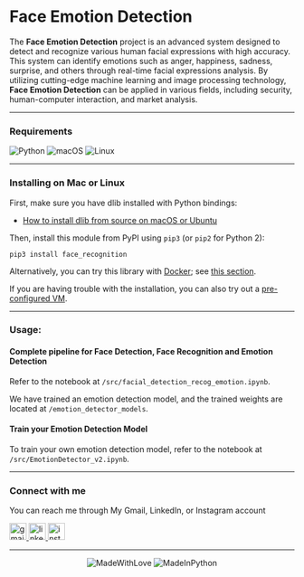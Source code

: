 <p align="center">
<h1>Face Emotion Detection</h2>
</p>

The **Face Emotion Detection** project is an advanced system designed to detect and recognize various human facial expressions with high accuracy. This system can identify emotions such as anger, happiness, sadness, surprise, and others through real-time facial expressions analysis. By utilizing cutting-edge machine learning and image processing technology, **Face Emotion Detection** can be applied in various fields, including security, human-computer interaction, and market analysis.

---
### Requirements
![Python](https://img.shields.io/badge/python-3670A0?style=for-the-badge&logo=python&logoColor=ffdd54)
![macOS](https://img.shields.io/badge/mac%20os-000000?style=for-the-badge&logo=macos&logoColor=F0F0F0)
![Linux](https://img.shields.io/badge/Linux-FCC624?style=for-the-badge&logo=linux&logoColor=black)

---
### Installing on Mac or Linux
First, make sure you have dlib installed with Python bindings:

- [How to install dlib from source on macOS or Ubuntu](https://gist.github.com/ageitgey/629d75c1baac34dfa5ca2a1928a7aeaf)

Then, install this module from PyPI using `pip3` (or `pip2` for Python 2):

```
pip3 install face_recognition
```

Alternatively, you can try this library with [Docker](https://www.docker.com/); see [this section](https://github.com/ageitgey/face_recognition/blob/master/README.md#deployment).

If you are having trouble with the installation, you can also try out a [pre-configured VM](https://medium.com/@ageitgey/try-deep-learning-in-python-now-with-a-fully-pre-configured-vm-1d97d4c3e9b).

---

### Usage:
#### Complete pipeline for Face Detection, Face Recognition and Emotion Detection
Refer to the notebook at `/src/facial_detection_recog_emotion.ipynb`.

We have trained an emotion detection model, and the trained weights are located at `/emotion_detector_models`.

#### Train your Emotion Detection Model
To train your own emotion detection model, refer to the notebook at `/src/EmotionDetector_v2.ipynb`.

---
### Connect with me
  You can reach me through My Gmail, LinkedIn, or Instagram account
  
 <a
 href="mailto:yogaardikaaa123@gmail.com?subject=Hi%20Yoga,%20I'd%20like%20to%20hire%20you">
  <img src="https://img.shields.io/static/v1?message=Gmail&logo=gmail&label=&color=D14836&logoColor=white&labelColor=&style=for-the-badge" height="30" alt="gmail logo" />
</a>
<a href="https://www.linkedin.com/in/agooy/">
  <img src="https://img.shields.io/static/v1?message=LinkedIn&logo=linkedin&label=&color=0077B5&logoColor=white&labelColor=&style=for-the-badge" height="30" alt="linkedin logo" />
</a>
<a href="https://instagram.com/yogardkaa">
    <img src="https://img.shields.io/static/v1?message=Instagram&logo=instagram&label=&color=E4405F&logoColor=white&labelColor=&style=for-the-badge" height="30" alt="instagram logo" />
</a>

---
<div align="center">

![MadeWithLove](https://forthebadge.com/images/badges/made-with-love__.svg)
![MadeInPython](https://forthebadge.com/images/badges/made-in-python.svg)
</div>
